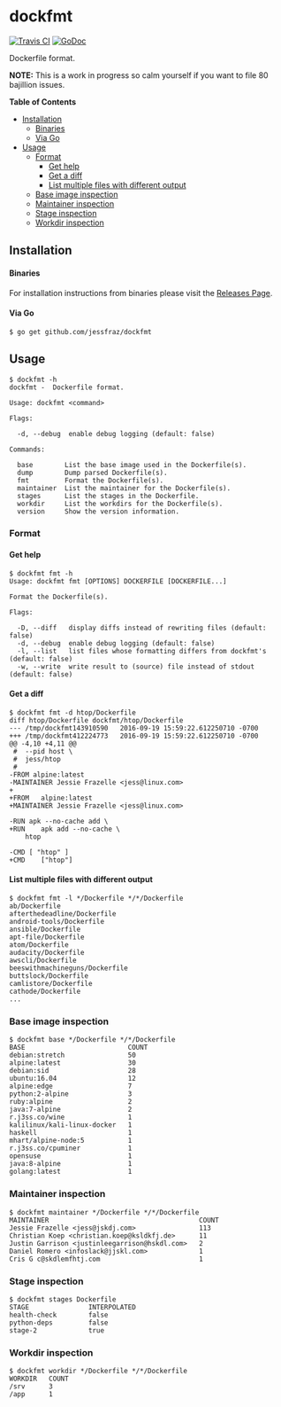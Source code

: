 # dockfmt

[![Travis CI](https://img.shields.io/travis/jessfraz/dockfmt.svg?style=for-the-badge)](https://travis-ci.org/jessfraz/dockfmt)
[![GoDoc](https://img.shields.io/badge/godoc-reference-5272B4.svg?style=for-the-badge)](https://godoc.org/github.com/jessfraz/dockfmt)

Dockerfile format.

**NOTE:** This is a work in progress so calm yourself if you want to file 80 bajillion
issues.

**Table of Contents**

<!-- toc -->

- [Installation](#installation)
    + [Binaries](#binaries)
    + [Via Go](#via-go)
- [Usage](#usage)
  * [Format](#format)
    + [Get help](#get-help)
    + [Get a diff](#get-a-diff)
    + [List multiple files with different output](#list-multiple-files-with-different-output)
  * [Base image inspection](#base-image-inspection)
  * [Maintainer inspection](#maintainer-inspection)
  * [Stage inspection](#stage-inspection)
  * [Workdir inspection](#workdir-inspection)

<!-- tocstop -->

## Installation

#### Binaries

For installation instructions from binaries please visit the [Releases Page](https://github.com/jessfraz/dockfmt/releases).

#### Via Go

```console
$ go get github.com/jessfraz/dockfmt
```

## Usage

```console
$ dockfmt -h
dockfmt -  Dockerfile format.

Usage: dockfmt <command>

Flags:

  -d, --debug  enable debug logging (default: false)

Commands:

  base        List the base image used in the Dockerfile(s).
  dump        Dump parsed Dockerfile(s).
  fmt         Format the Dockerfile(s).
  maintainer  List the maintainer for the Dockerfile(s).
  stages      List the stages in the Dockerfile.
  workdir     List the workdirs for the Dockerfile(s).
  version     Show the version information.
```

### Format

#### Get help

```console
$ dockfmt fmt -h
Usage: dockfmt fmt [OPTIONS] DOCKERFILE [DOCKERFILE...]

Format the Dockerfile(s).

Flags:

  -D, --diff   display diffs instead of rewriting files (default: false)
  -d, --debug  enable debug logging (default: false)
  -l, --list   list files whose formatting differs from dockfmt's (default: false)
  -w, --write  write result to (source) file instead of stdout (default: false)
```

#### Get a diff

```console
$ dockfmt fmt -d htop/Dockerfile
diff htop/Dockerfile dockfmt/htop/Dockerfile
--- /tmp/dockfmt143910590	2016-09-19 15:59:22.612250710 -0700
+++ /tmp/dockfmt412224773	2016-09-19 15:59:22.612250710 -0700
@@ -4,10 +4,11 @@
 # 	--pid host \
 # 	jess/htop
 #
-FROM alpine:latest
-MAINTAINER Jessie Frazelle <jess@linux.com>
+
+FROM	alpine:latest
+MAINTAINER	Jessie Frazelle <jess@linux.com>

-RUN apk --no-cache add \
+RUN	apk add --no-cache \
 	htop

-CMD [ "htop" ]
+CMD	["htop"]
```

#### List multiple files with different output

```console
$ dockfmt fmt -l */Dockerfile */*/Dockerfile
ab/Dockerfile
afterthedeadline/Dockerfile
android-tools/Dockerfile
ansible/Dockerfile
apt-file/Dockerfile
atom/Dockerfile
audacity/Dockerfile
awscli/Dockerfile
beeswithmachineguns/Dockerfile
buttslock/Dockerfile
camlistore/Dockerfile
cathode/Dockerfile
...
```

### Base image inspection

```console
$ dockfmt base */Dockerfile */*/Dockerfile
BASE                          COUNT
debian:stretch                50
alpine:latest                 30
debian:sid                    28
ubuntu:16.04                  12
alpine:edge                   7
python:2-alpine               3
ruby:alpine                   2
java:7-alpine                 2
r.j3ss.co/wine                1
kalilinux/kali-linux-docker   1
haskell                       1
mhart/alpine-node:5           1
r.j3ss.co/cpuminer            1
opensuse                      1
java:8-alpine                 1
golang:latest                 1
```

### Maintainer inspection

```console
$ dockfmt maintainer */Dockerfile */*/Dockerfile
MAINTAINER                                      COUNT
Jessie Frazelle <jess@jskdj.com>                113
Christian Koep <christian.koep@ksldkfj.de>      11
Justin Garrison <justinleegarrison@hskdl.com>   2
Daniel Romero <infoslack@jjskl.com>             1
Cris G c@skdlemfhtj.com                         1
```

### Stage inspection

```console
$ dockfmt stages Dockerfile
STAGE               INTERPOLATED
health-check        false
python-deps         false
stage-2             true
```

### Workdir inspection

```console
$ dockfmt workdir */Dockerfile */*/Dockerfile
WORKDIR   COUNT
/srv      3
/app      1
```
